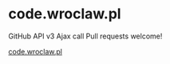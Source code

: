 # code.wroclaw.pl
GitHub API v3 Ajax call
Pull requests welcome!

[code.wroclaw.pl](https://code.wroclaw.pl)



